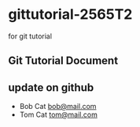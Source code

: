 # gittutorial-2565T2
for git tutorial

## Git Tutorial Document
## update on github

- Bob  Cat  bob@mail.com
- Tom  Cat  tom@mail.com